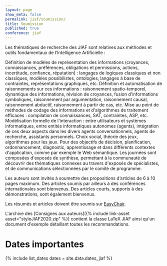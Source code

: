 ```yaml
---
layout: page
show_meta: false
permalink: jiaf/soumission/
title: Soumission
published: true
conference: jiaf
---
```


Les thématiques de recherche des JIAF sont relatives aux méthodes et outils fondamentaux de l’Intelligence Artificielle :

Définition de modèles de représentation des informations (croyances, connaissances, préférences, obligations et permissions, actions, incertitude, confiance, réputation) : langages de logiques classiques et non classiques, modèles possibilistes, ontologies, langages à base de contraintes, représentations graphiques, etc.
Définition et automatisation de raisonnements sur ces informations : raisonnement spatio-temporel, dynamique des informations, révision de croyances, fusion d'informations symboliques, raisonnement par argumentation, raisonnement causal, raisonnement abductif, raisonnement à partir de cas, etc.
Mise au point de méthodes de codage des informations et d'algorithmes de traitement efficaces : compilation de connaissances, SAT, contraintes, ASP, etc.
Modélisation formelle de l'interaction : entre utilisateurs et systèmes informatiques, entre entités informatiques autonomes (agents), intégration de ces deux aspects dans les divers agents conversationnels, agents de recherche, assistants personnels.
Choix social, théorie des jeux, algorithmes pour les jeux.
Pour des objectifs de décision, planification, ordonnancement, diagnostic, apprentissage et dans différents contextes d'application, comme par exemple le Web sémantique.
Les journées sont composées d'exposés de synthèse, permettant à la communauté de découvrir des thématiques connexes au travers d'exposés de spécialistes, et de communications sélectionnées par le comité de programme.


Les auteurs sont invités à soumettre des propositions d’articles de 6 à 10 pages maximum. Des articles soumis par ailleurs à des conférences internationales sont bienvenus. Des articles courts, supports à des démonstrations, sont également bienvenus.


Les résumés et articles doivent être soumis sur [EasyChair](https://easychair.org/conferences/?conf=jiaf2020).

L'archive des [Consignes aux auteurs]({% include link-asset asset="styleJIAF2020.zip" %}) contient la classe LaTeX JIAF ainsi qu'un document d'exemple détaillant toutes les recommandations.


# Dates importantes

{% include list_dates dates = site.data.dates_jiaf %}
